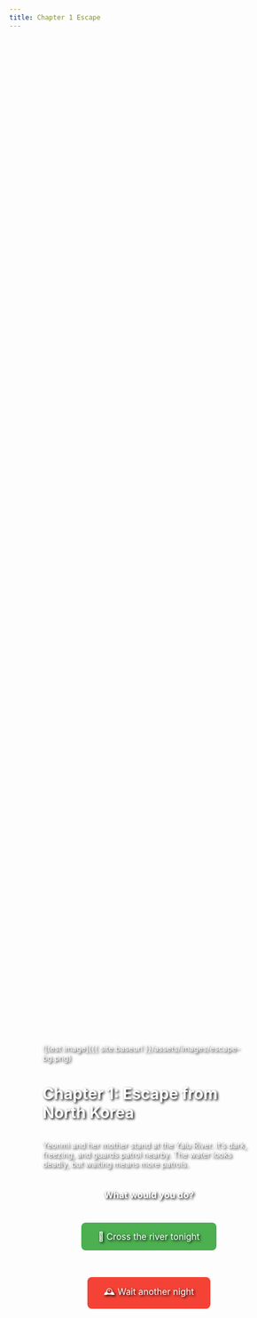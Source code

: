 ```yaml
---
title: Chapter 1 Escape
---
```


<div style="background-image: url('{{ site.baseurl }}/assets/images/escape-bg.png'); background-size: cover; background-position: center; padding: 60px; min-height: 100vh; color: white; text-shadow: 2px 2px 4px #000; display: flex; flex-direction: column; align-items: center; justify-content: center;">
![test image]({{ site.baseurl }}/assets/images/escape-bg.png)

# Chapter 1: Escape from North Korea

Yeonmi and her mother stand at the Yalu River. It’s dark, freezing, and guards patrol nearby. The water looks deadly, but waiting means more patrols.

### What would you do?

<a href="{{ site.baseurl }}/scenarios/chapter2-china" style="display:inline-block; margin:10px; padding:15px 30px; background:#4CAF50; color:#fff; border-radius:8px; text-decoration:none; font-size:16px;">🌊 Cross the river tonight</a>

<a href="{{ site.baseurl }}/scenarios/chapter2-delay" style="display:inline-block; margin:10px; padding:15px 30px; background:#f44336; color:#fff; border-radius:8px; text-decoration:none; font-size:16px;">🕰️ Wait another night</a>

</div>
